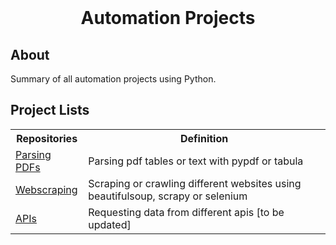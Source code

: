 <!-- PROJECT LOGO -->
<br />
<div align="center">
<h1 align="center">Automation Projects</h1>
</div>

## About

Summary of all automation projects using Python.

<h2>Project Lists</h2>

<table>
<tr>
   <th>Repositories</th>
   <th>Definition</th>
</tr>
<tr>
   <td><a class="externalLink" href="https://github.com/ojudz08/parse_pdf-projects">Parsing PDFs</a></td>
   <td>Parsing pdf tables or text with pypdf or tabula</td>
</tr>
<tr>
   <td><a class="externalLink" href="https://github.com/ojudz08/webscraping-projects">Webscraping</a></td>
   <td>Scraping or crawling different websites using beautifulsoup, scrapy or selenium</td>
</tr>
<tr>
   <td><a class="externalLink" href="https://github.com/ojudz08/webscraping-projects">APIs</a></td>
   <td>Requesting data from different apis [to be updated]</td>
</tr>
</table>
